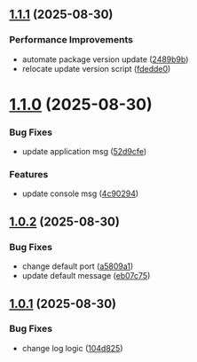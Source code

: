 ## [1.1.1](https://github.com/ZHEdward92/github_semantic_versioning_workflow/compare/v1.1.0...v1.1.1) (2025-08-30)


### Performance Improvements

* automate package version update ([2489b9b](https://github.com/ZHEdward92/github_semantic_versioning_workflow/commit/2489b9bf6bfd6dcc73ef547670b77fad41003b2c))
* relocate update version script ([fdedde0](https://github.com/ZHEdward92/github_semantic_versioning_workflow/commit/fdedde0d304a5081e13457efd0fd2d4f7674978a))

# [1.1.0](https://github.com/ZHEdward92/github_semantic_versioning_workflow/compare/v1.0.2...v1.1.0) (2025-08-30)


### Bug Fixes

* update application msg ([52d9cfe](https://github.com/ZHEdward92/github_semantic_versioning_workflow/commit/52d9cfe8a4224fdeac65c2892fa831b6e4996012))


### Features

* update console msg ([4c90294](https://github.com/ZHEdward92/github_semantic_versioning_workflow/commit/4c90294fa8e51e84e170c951345156858d22c203))

## [1.0.2](https://github.com/ZHEdward92/github_semantic_versioning_workflow/compare/v1.0.1...v1.0.2) (2025-08-30)


### Bug Fixes

* change default port ([a5809a1](https://github.com/ZHEdward92/github_semantic_versioning_workflow/commit/a5809a18ccf3db2eadad61bfce0e18f48d1ef8f4))
* update default message ([eb07c75](https://github.com/ZHEdward92/github_semantic_versioning_workflow/commit/eb07c75bc9fdc14f31baeab3f10fc27ba76440d2))

## [1.0.1](https://github.com/ZHEdward92/github_semantic_versioning_workflow/compare/v1.0.0...v1.0.1) (2025-08-30)


### Bug Fixes

* change log logic ([104d825](https://github.com/ZHEdward92/github_semantic_versioning_workflow/commit/104d825eea1e5f4cffa6bc61aff5d00dab07ed41))
